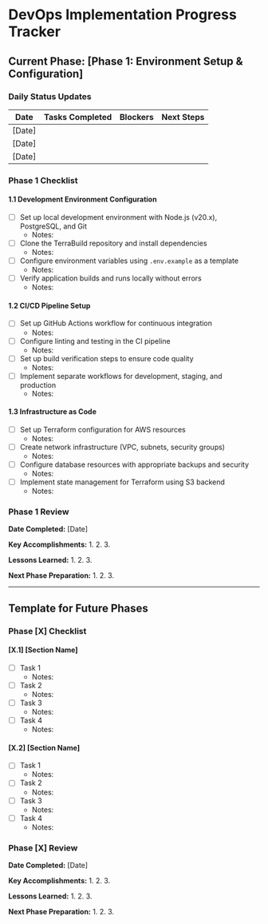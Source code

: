 # DevOps Implementation Progress Tracker

## Current Phase: [Phase 1: Environment Setup & Configuration]

### Daily Status Updates

| Date | Tasks Completed | Blockers | Next Steps |
|------|-----------------|----------|------------|
| [Date] | | | |
| [Date] | | | |
| [Date] | | | |

### Phase 1 Checklist

#### 1.1 Development Environment Configuration
- [ ] Set up local development environment with Node.js (v20.x), PostgreSQL, and Git
  - Notes: 
- [ ] Clone the TerraBuild repository and install dependencies
  - Notes: 
- [ ] Configure environment variables using `.env.example` as a template
  - Notes: 
- [ ] Verify application builds and runs locally without errors
  - Notes: 

#### 1.2 CI/CD Pipeline Setup
- [ ] Set up GitHub Actions workflow for continuous integration
  - Notes: 
- [ ] Configure linting and testing in the CI pipeline
  - Notes: 
- [ ] Set up build verification steps to ensure code quality
  - Notes: 
- [ ] Implement separate workflows for development, staging, and production
  - Notes: 

#### 1.3 Infrastructure as Code
- [ ] Set up Terraform configuration for AWS resources
  - Notes: 
- [ ] Create network infrastructure (VPC, subnets, security groups)
  - Notes: 
- [ ] Configure database resources with appropriate backups and security
  - Notes: 
- [ ] Implement state management for Terraform using S3 backend
  - Notes: 

### Phase 1 Review

**Date Completed:** [Date]

**Key Accomplishments:**
1. 
2. 
3. 

**Lessons Learned:**
1. 
2. 
3. 

**Next Phase Preparation:**
1. 
2. 
3. 

---

## Template for Future Phases

### Phase [X] Checklist

#### [X.1] [Section Name]
- [ ] Task 1
  - Notes: 
- [ ] Task 2
  - Notes: 
- [ ] Task 3
  - Notes: 
- [ ] Task 4
  - Notes: 

#### [X.2] [Section Name]
- [ ] Task 1
  - Notes: 
- [ ] Task 2
  - Notes: 
- [ ] Task 3
  - Notes: 
- [ ] Task 4
  - Notes: 

### Phase [X] Review

**Date Completed:** [Date]

**Key Accomplishments:**
1. 
2. 
3. 

**Lessons Learned:**
1. 
2. 
3. 

**Next Phase Preparation:**
1. 
2. 
3. 